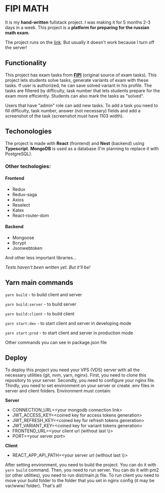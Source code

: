 # FIPI MATH

It is my **hand-written** fullstack project. I was making it for 5 months 2-3 days in a week. This project is a **platform for preparing for the russian math exam**.

The project runs on the [link](https://devapplication.ru). But usually it doesn't work because I turn off the server!

## Functionality

This project has exam tasks from [**FIPI**](https://ege.fipi.ru/bank/index.php?proj=AC437B34557F88EA4115D2F374B0A07B) (original source of exam tasks).
This project lets students solve tasks, generate variants of exam with these tasks. If user is authorized, he can save solved variant in his profile.
The tasks are filtered by difficulty, task number that lets students prepare for the exam more efficiently. Students can also mark the tasks as "solved".

Users that have "admin" role can add new tasks. To add a task you need to fill difficulty, task number, answer (not necessary) fields and add a screenshot of the task (screenshot must have 1103 width).

## Techonologies

The project is made with **React** (frontend) and **Nest** (backend) using **Typescript**. **MongoDB** is used as a database (I'm planning to replace it with PostgreSQL).

### Other techologies:

#### Frontend

-   Redux
-   Redux-saga
-   Axios
-   Reselect
-   Katex
-   React-router-dom

#### Backend

-   Mongoose
-   Bcrypt
-   Jsonwebtoken

And other less important libraries...

_Tests haven't been written yet. But it'll be!_

## Yarn main commands

`yarn build` - to build client and server

`yarn build:server` - to build server

`yarn build:client` - to build client

`yarn start:dev` - to start client and server in developing mode

`yarn start:prod` - to start client and server in production mode

Other commands you can see in package.json file

## Deploy

To deploy this project you need your VPS (VDS) server with all the necessary utilities (git, nvm, yarn, nginx). First, you need to clone this repository to your server. Secondly, you need to configure your nginx file. Thirdly, you need to set environment on your server or create .env files in server and client folders. Environment must contain:

**Server**

-   CONNECTION_URL=\<your mongodb connection link\>
-   JWT_ACCESS_KEY=\<coined key for access tokens generation\>
-   JWT_REFRESH_KEY=\<coined key for refresh tokens generation\>
-   JWT_VARIANT_KEY=\<coined key for variant tokens generation\>
-   FRONTEND_URL=\<your client url (without last \\)\>
-   PORT=\<your server port\>

**Client**

-   REACT_APP_API_PATH=\<your server url (without last \\)\>

After setting environment, you need to build the project. You can do it with `yarn build` command. Then, you need to run server. You can do it with pm2 (or other utilities), you need to run dist/main.js file. To run client you need to move your build folder to the folder that you set in nginx config (it may be var/www/ folder). That's all!
